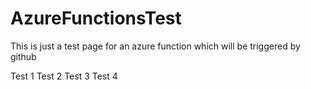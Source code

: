 # AzureFunctionsTest

This is just a test page for an azure function which will be triggered by github

Test 1
Test 2
Test 3
Test 4

